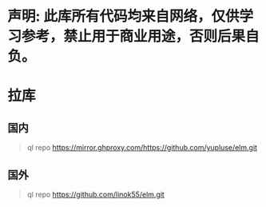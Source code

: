 # 声明: 此库所有代码均来自网络，仅供学习参考，禁止用于商业用途，否则后果自负。

# 拉库
## 国内
> ql repo https://mirror.ghproxy.com/https://github.com/yupluse/elm.git

## 国外
> ql repo https://github.com/linok55/elm.git
>

